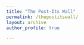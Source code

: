 ```yaml
---
title: "The Post-Its Wall"
permalink: /thepostitswall/
layout: archive
author_profile: true

---
```

